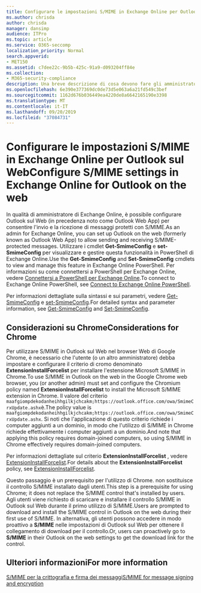 ```yaml
---
title: Configurare le impostazioni S/MIME in Exchange Online per Outlook sul Web
ms.author: chrisda
author: chrisda
manager: dansimp
audience: ITPro
ms.topic: article
ms.service: O365-seccomp
localization_priority: Normal
search.appverid:
- MET150
ms.assetid: c7dee22c-9b5b-425c-91a9-d093204ff84e
ms.collection:
- M365-security-compliance
description: Una breve descrizione di cosa devono fare gli amministratori di Exchange Online per visualizzare e configurare le impostazioni S/MIME in Outlook sul Web in Exchange Online.
ms.openlocfilehash: 6e390e377369dc0de73d5e063a6a21fd549c3bef
ms.sourcegitcommit: 1162d676b036449ea4220de8a6642165190e3398
ms.translationtype: MT
ms.contentlocale: it-IT
ms.lasthandoff: 09/20/2019
ms.locfileid: "37084731"
---
```

# <a name="configure-smime-settings-in-exchange-online-for-outlook-on-the-web"></a><span data-ttu-id="8837a-103">Configurare le impostazioni S/MIME in Exchange Online per Outlook sul Web</span><span class="sxs-lookup"><span data-stu-id="8837a-103">Configure S/MIME settings in Exchange Online for Outlook on the web</span></span>

<span data-ttu-id="8837a-104">In qualità di amministratore di Exchange Online, è possibile configurare Outlook sul Web (in precedenza noto come Outlook Web App) per consentire l'invio e la ricezione di messaggi protetti con S/MIME.</span><span class="sxs-lookup"><span data-stu-id="8837a-104">As an admin for Exchange Online, you can set up Outlook on the web (formerly known as Outlook Web App) to allow sending and receiving S/MIME-protected messages.</span></span> <span data-ttu-id="8837a-105">Utilizzare i cmdlet **Get-SmimeConfig** e **set-SmimeConfig** per visualizzare e gestire questa funzionalità in PowerShell di Exchange Online.</span><span class="sxs-lookup"><span data-stu-id="8837a-105">Use the **Get-SmimeConfig** and **Set-SmimeConfig** cmdlets to view and manage this feature in Exchange Online PowerShell.</span></span> <span data-ttu-id="8837a-106">Per informazioni su come connettersi a PowerShell per Exchange Online, vedere [Connettersi a PowerShell per Exchange Online](https://go.microsoft.com/fwlink/p/?linkid=396554).</span><span class="sxs-lookup"><span data-stu-id="8837a-106">To connect to Exchange Online PowerShell, see [Connect to Exchange Online PowerShell](https://go.microsoft.com/fwlink/p/?linkid=396554).</span></span>

<span data-ttu-id="8837a-107">Per informazioni dettagliate sulla sintassi e sui parametri, vedere [Get-SmimeConfig](http://technet.microsoft.com/library/4b29fa89-0840-4fe9-8885-019fcef2e02b.aspx) e [set-SmimeConfig](http://technet.microsoft.com/library/de357ce0-8143-4c36-8032-026292fc63f0.aspx).</span><span class="sxs-lookup"><span data-stu-id="8837a-107">For detailed syntax and parameter information, see [Get-SmimeConfig](http://technet.microsoft.com/library/4b29fa89-0840-4fe9-8885-019fcef2e02b.aspx) and [Set-SmimeConfig](http://technet.microsoft.com/library/de357ce0-8143-4c36-8032-026292fc63f0.aspx).</span></span>

## <a name="considerations-for-chrome"></a><span data-ttu-id="8837a-108">Considerazioni su Chrome</span><span class="sxs-lookup"><span data-stu-id="8837a-108">Considerations for Chrome</span></span>

<span data-ttu-id="8837a-109">Per utilizzare S/MIME in Outlook sul Web nel browser Web di Google Chrome, è necessario che l'utente (o un altro amministratore) debba impostare e configurare il criterio di cromo denominato **ExtensionInstallForcelist** per installare l'estensione Microsoft S/MIME in Chrome.</span><span class="sxs-lookup"><span data-stu-id="8837a-109">To use S/MIME in Outlook on the web in the Google Chrome web browser, you (or another admin) must set and configure the Chromium policy named **ExtensionInstallForcelist** to install the Microsoft S/MIME extension in Chrome.</span></span> <span data-ttu-id="8837a-110">Il valore del criterio `maafgiompdekodanheihhgilkjchcakm;https://outlook.office.com/owa/SmimeCrxUpdate.ashx`è.</span><span class="sxs-lookup"><span data-stu-id="8837a-110">The policy value is `maafgiompdekodanheihhgilkjchcakm;https://outlook.office.com/owa/SmimeCrxUpdate.ashx`.</span></span> <span data-ttu-id="8837a-111">Si noti che l'applicazione di questo criterio richiede i computer aggiunti a un dominio, in modo che l'utilizzo di S/MIME in Chrome richiede effettivamente i computer aggiunti a un dominio.</span><span class="sxs-lookup"><span data-stu-id="8837a-111">And note that applying this policy requires domain-joined computers, so using S/MIME in Chrome effectively requires domain-joined computers.</span></span>

<span data-ttu-id="8837a-112">Per informazioni dettagliate sul criterio **ExtensionInstallForcelist** , vedere [ExtensionInstallForcelist](http://dev.chromium.org/administrators/policy-list-3#ExtensionInstallForcelist).</span><span class="sxs-lookup"><span data-stu-id="8837a-112">For details about the **ExtensionInstallForcelist** policy, see [ExtensionInstallForcelist](http://dev.chromium.org/administrators/policy-list-3#ExtensionInstallForcelist).</span></span>

<span data-ttu-id="8837a-113">Questo passaggio è un prerequisito per l'utilizzo di Chrome. non sostituisce il controllo S/MIME installato dagli utenti.</span><span class="sxs-lookup"><span data-stu-id="8837a-113">This step is a prerequisite for using Chrome; it does not replace the S/MIME control that's installed by users.</span></span> <span data-ttu-id="8837a-114">Agli utenti viene richiesto di scaricare e installare il controllo S/MIME in Outlook sul Web durante il primo utilizzo di S/MIME.</span><span class="sxs-lookup"><span data-stu-id="8837a-114">Users are prompted to download and install the S/MIME control in Outlook on the web during their first use of S/MIME.</span></span> <span data-ttu-id="8837a-115">In alternativa, gli utenti possono accedere in modo proattivo a **S/MIME** nelle impostazioni di Outlook sul Web per ottenere il collegamento di download per il controllo.</span><span class="sxs-lookup"><span data-stu-id="8837a-115">Or, users can proactively go to **S/MIME** in their Outlook on the web settings to get the download link for the control.</span></span>

## <a name="for-more-information"></a><span data-ttu-id="8837a-116">Ulteriori informazioni</span><span class="sxs-lookup"><span data-stu-id="8837a-116">For more information</span></span>

[<span data-ttu-id="8837a-117">S/MIME per la crittografia e firma dei messaggi</span><span class="sxs-lookup"><span data-stu-id="8837a-117">S/MIME for message signing and encryption</span></span>](s-mime-for-message-signing-and-encryption.md)
